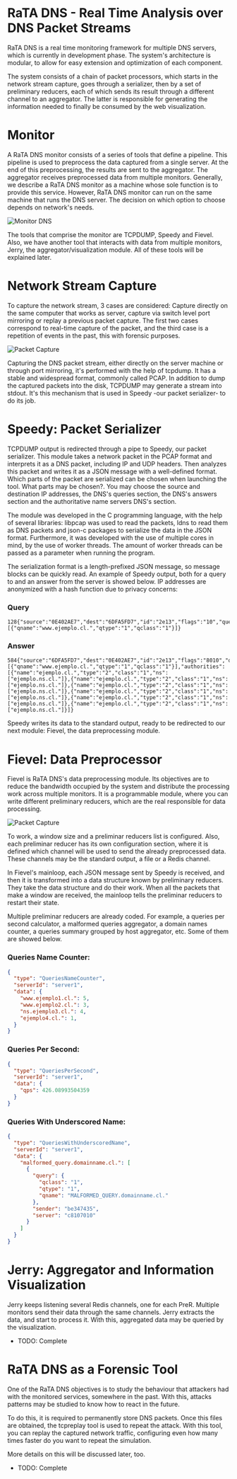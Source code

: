 # RaTA DNS - Real Time Analysis over DNS Packet Streams

RaTA DNS is a real time monitoring framework for multiple DNS servers, which is currently in development phase. The system's architecture is modular, to allow for easy extension and optimization of each component.

The system consists of a chain of packet processors, which starts in the network stream capture, goes through a serializer, then by a set of preliminary reducers, each of which sends its result through a different channel to an aggregator. The latter is responsible for generating the information needed to finally be consumed by the web visualization.

# Monitor

A RaTA DNS monitor consists of a series of tools that define a pipeline. This pipeline is used to preprocess the data captured from a single server. At the end of this preprocessing, the results are sent to the aggregator. The aggregator receives preprocessed data from multiple monitors. Generally, we describe a RaTA DNS monitor as a machine whose sole function is to provide this service. However, RaTA DNS monitor can run on the same machine that runs the DNS server. The decision on which option to choose depends on network's needs.

![Monitor DNS](http://niclabs.github.io/ratadns/images/2015-11-26-monitor.png)

The tools that comprise the monitor are TCPDUMP, Speedy and Fievel. Also, we have another tool that interacts with data from multiple monitors, Jerry, the aggregator/visualization module. All of these tools will be explained later.

# Network Stream Capture

To capture the network stream, 3 cases are considered: Capture directly on the same computer that works as server, capture via switch level port mirroring or replay a previous packet capture. The first two cases correspond to real-time capture of the packet, and the third case is a repetition of events in the past, this with forensic purposes.


![Packet Capture](http://niclabs.github.io/ratadns/images/2015-11-26-port-mirroring.png "Packet capture using switch level port mirroring.")


Capturing the DNS packet stream, either directly on the server machine or through port mirroring, it's performed with the help of tcpdump. It has a stable and widespread format, commonly called PCAP. In addition to dump the captured packets into the disk, TCPDUMP may generate a stream into stdout. It's this mechanism that is used in Speedy -our packet serializer- to do its job.


# Speedy: Packet Serializer

TCPDUMP output is redirected through a pipe to Speedy, our packet serializer. This module takes a network packet in the PCAP format and interprets it as a DNS packet, including IP and UDP headers. Then analyzes this packet and writes it as a JSON message with a well-defined format. Which parts of the packet are serialized can be chosen when launching the tool. What parts may be chosen?. You may choose the source and destination IP addresses, the DNS's queries section, the DNS's answers section and the authoritative name servers DNS's section.

The module was developed in the C programming language, with the help of several libraries: libpcap was used to read the packets, ldns to read them as DNS packets and json-c packages to serialize the data in the JSON format. Furthermore, it was developed with the use of multiple cores in mind, by the use of worker threads. The amount of worker threads can be passed as a parameter when running the program.

The serialization format is a length-prefixed JSON message, so message blocks can be quickly read. An example of Speedy output, both for a query to and an answer from the server is showed below. IP addresses are anonymized with a hash function due to privacy concerns:

### Query
```
128{"source":"0E402AE7","dest":"6DFA5FD7","id":"2e13","flags":"10","queries":[{"qname":"www.ejemplo.cl.","qtype":"1","qclass":"1"}]}
```

### Answer
```
584{"source":"6DFA5FD7","dest":"0E402AE7","id":"2e13","flags":"8010","queries":[{"qname":"www.ejemplo.cl.","qtype":"1","qclass":"1"}],"authorities":[{"name":"ejemplo.cl.","type":"2","class":"1","ns":["ejemplo.ns.cl."]},{"name":"ejemplo.cl.","type":"2","class":"1","ns":["ejemplo.ns.cl."]},{"name":"ejemplo.cl.","type":"2","class":"1","ns":["ejemplo.ns.cl."]},{"name":"ejemplo.cl.","type":"2","class":"1","ns":["ejemplo.ns.cl."]},{"name":"ejemplo.cl.","type":"2","class":"1","ns":["ejemplo.ns.cl."]},{"name":"ejemplo.cl.","type":"2","class":"1","ns":["ejemplo.ns.cl."]}]}
```

Speedy writes its data to the standard output, ready to be redirected to our next module: Fievel, the data preprocessing module.

# Fievel: Data Preprocessor

Fievel is RaTA DNS's data preprocessing module. Its objectives are to reduce the bandwidth occupied by the system and distribute the processing work across multiple monitors. It is a programmable module, where you can write different preliminary reducers, which are the real responsible for data processing.

![Packet Capture](http://niclabs.github.io/ratadns/images/2015-11-26-multiple-monitors.png "Multiple RaTA DNS monitors may sent their data to the aggregator.")

To work, a window size and a preliminar reducers list is configured. Also, each preliminar reducer has its own configuration section, where it is defined which channel will be used to send the already preprocessed data. These channels may be the standard output, a file or a Redis channel.

In Fievel's mainloop, each JSON message sent by Speedy is received, and then it is transformed into a data structure known by preliminary reducers. They take the data structure and do their work. When all the packets that make a window are received, the mainloop tells the preliminar reducers to restart their state.

Multiple preliminar reducers are already coded. For example, a queries per second calculator, a malformed queries aggregator, a domain names counter, a queries summary grouped by host aggregator, etc. Some of them are showed below.

### Queries Name Counter:
```json
{
  "type": "QueriesNameCounter",
  "serverId": "server1",
  "data": {
    "www.ejemplo1.cl.": 5,
    "www.ejemplo2.cl.": 3,    
    "ns.ejemplo3.cl.": 4,
    "ejemplo4.cl.": 1,
  }
}
```

### Queries Per Second:
```json
{
  "type": "QueriesPerSecond",
  "serverId": "server1",
  "data": {
    "qps": 426.08993504359
  }
}
```


### Queries With Underscored Name:
```json
{
  "type": "QueriesWithUnderscoredName",
  "serverId": "server1",
  "data": {
    "malformed_query.domainname.cl.": [
      {
        "query": {
          "qclass": "1",
          "qtype": "1",
          "qname": "MALFORMED_QUERY.domainname.cl."
        },
        "sender": "be347435",
        "server": "c8107010"
      }
    ]
  }
}
```

# Jerry: Aggregator and Information Visualization

Jerry keeps listening several Redis channels, one for each PreR. Multiple monitors send their data through the same channels. Jerry extracts the data, and start to process it. With this, aggregated data may be queried by the visualization. 

- TODO: Complete

# RaTA DNS as a Forensic Tool

One of the RaTA DNS objectives is to study the behaviour that attackers had with the monitored services, somewhere in the past. With this, attacks patterns may be studied to know how to react in the future. 

To do this, it is required to permanently store DNS packets. Once this files are obtained, the tcpreplay tool is used to repeat the attack. With this tool, you can replay the captured network traffic, configuring even how many times faster do you want to repeat the simulation.

More details on this will be discussed later, too.

- TODO: Complete
